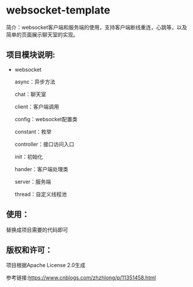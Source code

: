 # websocket-template
简介：websocket客户端和服务端的使用，支持客户端断线重连，心跳等，以及简单的页面展示聊天室的实现。

## 项目模块说明:

- websocket

  async：异步方法

  chat：聊天室

  client：客户端调用

  config：websocket配置类

  constant：枚举

  controller：接口访问入口

  init：初始化

  hander：客户端处理类

  server：服务端

  thread：自定义线程池

  

## 使用：

替换成项目需要的代码即可

## 版权和许可：

项目根据Apache License 2.0生成

参考链接:https://www.cnblogs.com/zhzhlong/p/11351458.html